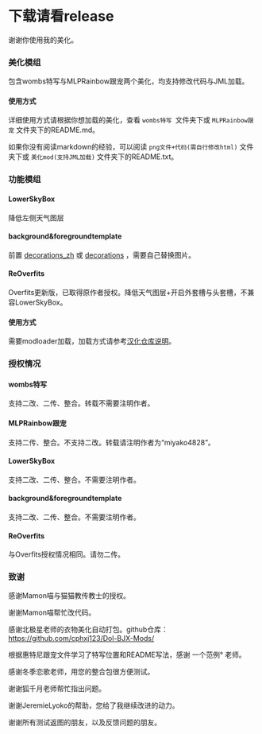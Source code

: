 # 下载请看release

谢谢你使用我的美化。

### 美化模组

包含wombs特写与MLPRainbow跟宠两个美化，均支持修改代码与JML加载。

#### 使用方式

详细使用方式请根据你想加载的美化，查看 `wombs特写 `文件夹下或 `MLPRainbow跟宠` 文件夹下的README.md。

如果你没有阅读markdown的经验，可以阅读 `png文件+代码(需自行修改html)` 文件夹下或 `美化mod(支持JML加载)` 文件夹下的README.txt。

### 功能模组

#### LowerSkyBox

降低左侧天气图层

#### background&foregroundtemplate

前置 [decorations_zh](https://discord.com/channels/675158131688603721/1192064647411535925/1204964211772620840) 或 [decorations](https://discord.com/channels/675158131688603721/1197751059767119882/1197751809255669871) ，需要自己替换图片。

#### ReOverfits

Overfits更新版，已取得原作者授权。降低天气图层+开启外套槽与头套槽，不兼容LowerSkyBox。

#### 使用方式

需要modloader加载，加载方式请参考[汉化仓库说明](https://github.com/Eltirosto/Degrees-of-Lewdity-Chinese-Localization/blob/main/README.md)。

### 授权情况

#### wombs特写

支持二改、二传、整合。转载不需要注明作者。

#### MLPRainbow跟宠

支持二传、整合。不支持二改。转载请注明作者为“miyako4828”。

#### LowerSkyBox

支持二改、二传、整合。不需要注明作者。

#### background&foregroundtemplate

支持二改、二传、整合。不需要注明作者。

#### ReOverfits

与Overfits授权情况相同。请勿二传。

### 致谢

感谢Mamon喵与猫猫教传教士的授权。

谢谢Mamon喵帮忙改代码。

感谢北极星老师的衣物美化自动打包。github仓库：https://github.com/cphxj123/Dol-BJX-Mods/

根据惠特尼跟宠文件学习了特写位置和README写法，感谢 一个范例° 老师。

感谢冬季恋歌老师，用您的整合包很方便测试。

谢谢狐千月老师帮忙指出问题。

谢谢JeremieLyoko的帮助，您给了我继续改进的动力。

谢谢所有测试返图的朋友，以及反馈问题的朋友。